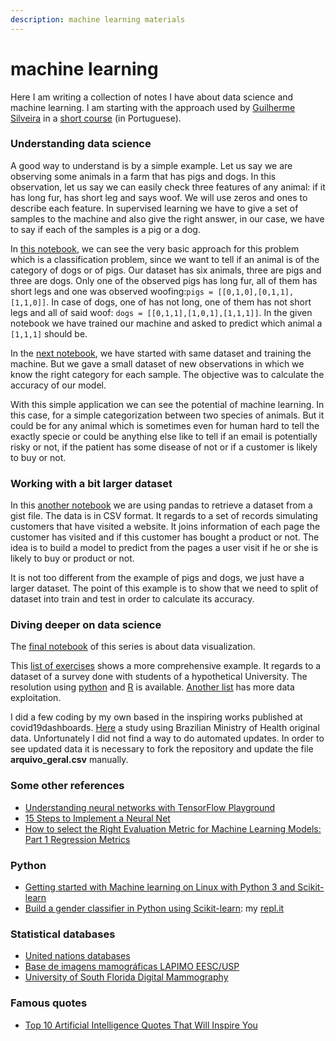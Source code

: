 ```yaml
---
description: machine learning materials
---
```


# machine learning

Here I am writing a collection of notes I have about data science and machine learning. I am starting with the approach used by [Guilherme Silveira](https://github.com/guilhermesilveira) in a [short course](https://www.youtube.com/watch?v=ccZ2pyr3YDw) \(in Portuguese\).

### Understanding data science

A good way to understand is by a simple example. Let us say we are observing some animals in a farm that has pigs and dogs. In this observation, let us say we can easily check three features of any animal: if it has long fur, has short leg and says woof. We will use zeros and ones to describe each feature. In supervised learning we have to give a set of samples to the machine and also give the right answer, in our case, we have to say if each of the samples is a pig or a dog.

In [this notebook](https://colab.research.google.com/github/cleberjamaral/cleberjamaral.github.io/blob/master/knowledge/research/machine-learning/1-understanding-data-science.ipynb#scrollTo=mFE0HMbQylui), we can see the very basic approach for this problem which is a classification problem, since we want to tell if an animal is of the category of dogs or of pigs. Our dataset has six animals, three are pigs and three are dogs. Only one of the observed pigs has long fur, all of them has short legs and one was observed woofing:`pigs = [[0,1,0],[0,1,1],[1,1,0]]`. In case of dogs, one of has not long, one of them has not short legs and all of said woof: `dogs = [[0,1,1],[1,0,1],[1,1,1]]`. In the given notebook we have trained our machine and asked to predict which animal a `[1,1,1]` should be.

In the [next notebook](https://colab.research.google.com/github/cleberjamaral/cleberjamaral.github.io/blob/master/knowledge/research/machine-learning/2-testing-a-set-get-accuracy.ipynb#scrollTo=kqUuHL_-3TWd), we have started with same dataset and training the machine. But we gave a small dataset of new observations in which we know the right category for each sample. The objective was to calculate the accuracy of our model. 

With this simple application we can see the potential of machine learning. In this case, for a simple categorization between two species of animals. But it could be for any animal which is sometimes even for human hard to tell the exactly specie or could be anything else like to tell if an email is potentially risky or not, if the patient has some disease of not or if a customer is likely to buy or not.

### Working with a bit larger dataset

In this [another notebook](https://colab.research.google.com/github/cleberjamaral/cleberjamaral.github.io/blob/master/knowledge/research/machine-learning/3-spliting-data-train-test.ipynb) we are using pandas to retrieve a dataset from a gist file. The data is in CSV format. It regards to a set of records simulating customers that have visited a website. It joins information of each page the customer has visited and if this customer has bought a product or not. The idea is to build a model to predict from the pages a user visit if he or she is likely to buy or product or not.

It is not too different from the example of pigs and dogs, we just have a larger dataset. The point of this example is to show that we need to split of dataset into train and test in order to calculate its accuracy.

### Diving deeper on data science

The [final notebook](https://colab.research.google.com/github/cleberjamaral/cleberjamaral.github.io/blob/master/knowledge/research/machine-learning/4-data-visualization.ipynb) of this series is about data visualization.

This [list of exercises](https://github.com/cleberjamaral/EstatisticaTYU/tree/master/Python_Lista2) shows a more comprehensive example. It regards to a dataset of a survey done with students of a hypothetical University. The resolution using [python](https://github.com/cleberjamaral/EstatisticaTYU/tree/master/Python_Lista2) and [R](https://github.com/cleberjamaral/EstatisticaTYU/tree/master/R) is available. [Another list](https://github.com/cleberjamaral/EstatisticaTYU/tree/master/Python_Lista3) has more data exploitation.

I did a few coding by my own based in the inspiring works published at covid19dashboards. [Here](https://nbviewer.jupyter.org/github/cleberjamaral/cleberjamaral.github.io/blob/master/knowledge/research/machine-learning/brazil-states-cases-trajectories.ipynb) a study using Brazilian Ministry of Health original data. Unfortunately I did not find a way to do automated updates. In order to see updated data it is necessary to fork the repository and update the file **arquivo\_geral.csv** manually.

### Some other references

* [Understanding neural networks with TensorFlow Playground](https://cloud.google.com/blog/products/gcp/understanding-neural-networks-with-tensorflow-playground)
* [15 Steps to Implement a Neural Net](http://code-spot.co.za/2009/10/08/15-steps-to-implemented-a-neural-net/)
* [How to select the Right Evaluation Metric for Machine Learning Models: Part 1 Regression Metrics](https://medium.com/@george.drakos62/how-to-select-the-right-evaluation-metric-for-machine-learning-models-part-1-regrression-metrics-3606e25beae0)

### Python

* [Getting started with Machine learning on Linux with Python 3 and Scikit-learn](https://techarena51.com/blog/getting-started-machine-learning-linux-python-3-scikit-learn/)
* [Build a gender classifier in Python using Scikit-learn](https://towardsdatascience.com/how-to-build-a-gender-classifier-in-python-using-scikit-learn-13c7bb502f2e): my [repl.it](https://repl.it/@CleberJorgeJorg/genderclassifier)

### Statistical databases

* [United nations databases](https://www.unido.org/researchers/statistical-databases)
* [Base de imagens mamográficas LAPIMO EESC/USP](http://lapimo.sel.eesc.usp.br/bancoweb/)
* [University of South Florida Digital Mammography](http://www.eng.usf.edu/cvprg/Mammography/Database.html)

### Famous quotes

* [Top 10 Artificial Intelligence Quotes That Will Inspire You](https://dzone.com/articles/top-10-artificial-intelligence-quotes-that-will-in)


